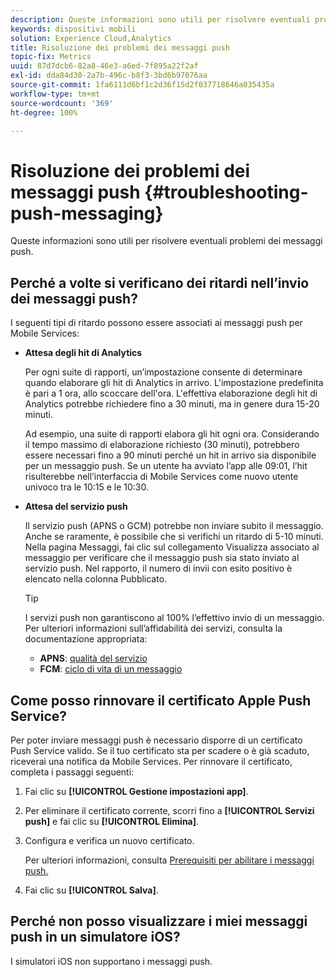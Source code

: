 ```yaml
---
description: Queste informazioni sono utili per risolvere eventuali problemi dei messaggi push.
keywords: dispositivi mobili
solution: Experience Cloud,Analytics
title: Risoluzione dei problemi dei messaggi push
topic-fix: Metrics
uuid: 87d7dcb6-82a8-46e3-a6ed-7f895a22f2af
exl-id: dda84d30-2a7b-496c-b8f3-3bd6b97076aa
source-git-commit: 1fa6111d6bf1c2d36f15d2f037718646a035435a
workflow-type: tm+mt
source-wordcount: '369'
ht-degree: 100%

---
```


# Risoluzione dei problemi dei messaggi push {#troubleshooting-push-messaging}

Queste informazioni sono utili per risolvere eventuali problemi dei messaggi push.

## Perché a volte si verificano dei ritardi nell’invio dei messaggi push?

I seguenti tipi di ritardo possono essere associati ai messaggi push per Mobile Services:

* **Attesa degli hit di Analytics**

   Per ogni suite di rapporti, un’impostazione consente di determinare quando elaborare gli hit di Analytics in arrivo. L&#39;impostazione predefinita è pari a 1 ora, allo scoccare dell&#39;ora. L&#39;effettiva elaborazione degli hit di Analytics potrebbe richiedere fino a 30 minuti, ma in genere dura 15-20 minuti.

   Ad esempio, una suite di rapporti elabora gli hit ogni ora. Considerando il tempo massimo di elaborazione richiesto (30 minuti), potrebbero essere necessari fino a 90 minuti perché un hit in arrivo sia disponibile per un messaggio push. Se un utente ha avviato l’app alle 09:01, l’hit risulterebbe nell’interfaccia di Mobile Services come nuovo utente univoco tra le 10:15 e le 10:30.

* **Attesa del servizio push**

   Il servizio push (APNS o GCM) potrebbe non inviare subito il messaggio. Anche se raramente, è possibile che si verifichi un ritardo di 5-10 minuti. Nella pagina Messaggi, fai clic sul collegamento Visualizza associato al messaggio per verificare che il messaggio push sia stato inviato al servizio push. Nel rapporto, il numero di invii con esito positivo è elencato nella colonna Pubblicato.

   >[!TIP]
   >
   >I servizi push non garantiscono al 100% l’effettivo invio di un messaggio. Per ulteriori informazioni sull’affidabilità dei servizi, consulta la documentazione appropriata:
   >
   >* **APNS**: [qualità del servizio](https://developer.apple.com/library/content/documentation/NetworkingInternet/Conceptual/RemoteNotificationsPG/APNSOverview.html#//apple_ref/doc/uid/TP40008194-CH8-SW5)
   >* **FCM**: [ciclo di vita di un messaggio](https://firebase.google.com/docs/cloud-messaging/concept-options#lifetime)


## Come posso rinnovare il certificato Apple Push Service?

Per poter inviare messaggi push è necessario disporre di un certificato Push Service valido. Se il tuo certificato sta per scadere o è già scaduto, riceverai una notifica da Mobile Services. Per rinnovare il certificato, completa i passaggi seguenti:

1. Fai clic su **[!UICONTROL Gestione impostazioni app]**.
2. Per eliminare il certificato corrente, scorri fino a **[!UICONTROL Servizi push]** e fai clic su **[!UICONTROL Elimina]**.
3. Configura e verifica un nuovo certificato.

   Per ulteriori informazioni, consulta [Prerequisiti per abilitare i messaggi push.](/help/using/c-manage-app-settings/c-mob-confg-app/configure-push-messaging/prerequisites-push-messaging.md)

4. Fai clic su **[!UICONTROL Salva]**.

## Perché non posso visualizzare i miei messaggi push in un simulatore iOS?

I simulatori iOS non supportano i messaggi push.

